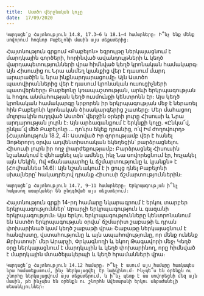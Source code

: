 ```yaml
---
title:  Աստծո վերջնական կոչը
date:  17/09/2020
---
```


`Կարդացե՛ք Հայտնություն 14.8, 17.3–6 և 18.1–4 համարները։ Ի՞նչ ենք մենք սովորում հոգևոր Բաբելոնի մասին այս տեքստերից։`

Հայտնություն գրքում «Բաբելոն» եզրույթը ներկայացնում է մարդկային գործերի, հորինված ավանդույթների և կեղծ վարդապետությունների վրա հիմնված կեղծ կրոնական համակարգ։ Այն Հիսուսից ու Նրա անմեղ կյանքից վեր է դասում մարդ արարածին և նրա ինքնարդարացումը։ Այն Աստծո պատվիրաններից վեր է դասում կրոնական ուսուցիչների պատվերները։ Բաբելոնը կռապաշտության, արևի երկրպագության և հոգու անմահության կեղծ ուսմունքի կենտրոնն էր։ Այս կեղծ կրոնական համակարգը նրբորեն իր երկրպագության մեջ է ներառել հին Բաբելոնի կրոնական ծիսակարգերից շատերը։ Մեր մահացող մոլորակին ուղղված Աստծո՝ վերջին օրերի լուրը Հիսուսի և Նրա արդարության լուրն է։ Այն արձագանքում է երկնքի կոչը. «Ընկա՜վ, ընկա՜վ մեծ Բաբելոնը … դո՛ւրս եկեք դրանից, ո՛վ Իմ ժողովուրդ» (Հայտնություն 18.2, 4): Աստված Իր զորությամբ վեր է հանել Յոթերորդ օրվա ադվենտիստական եկեղեցին՝ բարձրացնելու Հիսուսի լուրն իր ողջ լիարժեքությամբ։ Բարձրացնել Հիսուսին նշանակում է վեհացնել այն ամենը, ինչ Նա սովորեցնում էր, հռչակել այն Մեկին, Ով «ճանապարհը և ճշմարտությունը և կյանքն» է (Հովհաննես 14.6): Այն նշանակում է ի ցույց դնել Բաբելոնի սխալները՝ հակադրելով դրանք Հիսուսի ճշմարտություններին։

`Կարդացե՛ք Հայտնություն 14.7, 9–11 համարները։ Երկրպագության ի՞նչ հակասող առարկաներ են ընդգծված այս տեքստերում։`

Հայտնություն գրքի 14-րդ համարը նկարագրում է երկու տարբեր երկրպագություններ՝ Արարչի երկրպագություն և գազանի երկրպագություն։ Այս երկու երկրպագությունները կենտրոնանում են Աստծո երկրպագության օրվա՝ ճշմարիտ շաբաթի և դրան փոխարինած կամ կեղծ շաբաթի վրա։ Շաբաթը ներկայացնում է հանգիստը, վստահությունը և այն ապահովությունը, որ մենք ունենք Քրիստոսի՝ մեր Արարչի, Փրկագնողի և եկող Թագավորի մեջ։ Կեղծ օրը ներկայացնում է մարդկային և կեղծ փոխարինող, որը հիմնված է մարդկային մտածելակերպի և կեղծ հրամանների վրա։

`Կարդացե՛ք Հայտնություն 14.12 համարը։ Ի՞նչ է ասում այս համարը հատկապես նրա համատեքստում, ինչ ներկայացվել էր նախկինում։ Ինչպե՞ս են օրենքն ու շնորհը ներկայացվում այս տեքստերում, և ի՞նչ պետք է սա սովորեցնի մեզ այն մասին, թե ինչպես են օրենքն ու շնորհն Ավետարանի երկու անբաժանելի տեսանկյուններ։`